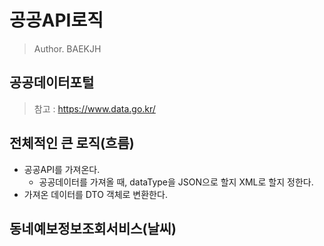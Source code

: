 # 공공API로직

> Author. BAEKJH

## 공공데이터포털

> 참고 : https://www.data.go.kr/

## 전체적인 큰 로직(흐름)

- 공공API를 가져온다.
    - 공공데이터를 가져올 때, dataType을 JSON으로 할지 XML로 할지 정한다.
- 가져온 데이터를 DTO 객체로 변환한다.

## 동네예보정보조회서비스(날씨)


